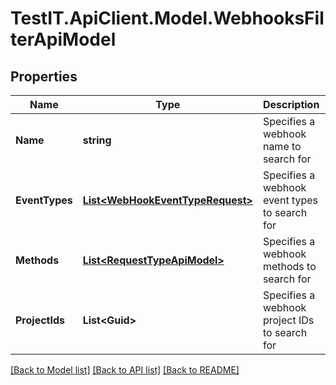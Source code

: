 # TestIT.ApiClient.Model.WebhooksFilterApiModel

## Properties

Name | Type | Description | Notes
------------ | ------------- | ------------- | -------------
**Name** | **string** | Specifies a webhook name to search for | [optional] 
**EventTypes** | [**List&lt;WebHookEventTypeRequest&gt;**](WebHookEventTypeRequest.md) | Specifies a webhook event types to search for | [optional] 
**Methods** | [**List&lt;RequestTypeApiModel&gt;**](RequestTypeApiModel.md) | Specifies a webhook methods to search for | [optional] 
**ProjectIds** | **List&lt;Guid&gt;** | Specifies a webhook project IDs to search for | [optional] 

[[Back to Model list]](../README.md#documentation-for-models) [[Back to API list]](../README.md#documentation-for-api-endpoints) [[Back to README]](../README.md)

